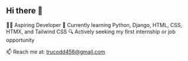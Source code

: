 ## Hi there 👋

🧑‍💻 Aspiring Developer
🏫 Currently learning Python, Django, HTML, CSS, HTMX, and Tailwind CSS
🔍 Actively seeking my first internship or job opportunity

📫 Reach me at: trucodd456@gmail.com

<!--
**trucodd/trucodd** is a ✨ _special_ ✨ repository because its `README.md` (this file) appears on your GitHub profile.

Here are some ideas to get you started:

- 🔭 I’m currently working on ...
- 🌱 I’m currently learning ...
- 👯 I’m looking to collaborate on ...
- 🤔 I’m looking for help with ...
- 💬 Ask me about ...
- 📫 How to reach me: ...
- 😄 Pronouns: ...
- ⚡ Fun fact: ...
-->
